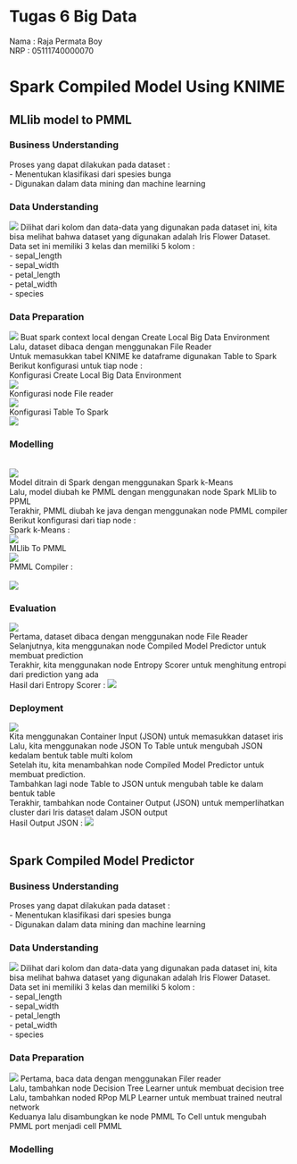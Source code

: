 <h1> Tugas 6 Big Data </h1> 
Nama : Raja Permata Boy <br>
NRP : 05111740000070 <br>
<h1> Spark Compiled Model Using KNIME </h1>
<h2>MLlib model to PMML</h2>
<h3>Business Understanding</h3>
Proses yang dapat dilakukan pada dataset :<br>
- Menentukan klasifikasi dari spesies bunga<br>
- Digunakan dalam data mining dan machine learning<br>
<h3>Data Understanding</h3>
<img src="/docbd6/dataset1.jpg">
Dilihat dari kolom dan data-data yang digunakan pada dataset ini, kita bisa melihat bahwa dataset yang digunakan adalah Iris Flower Dataset. <br>
Data set ini memiliki 3 kelas dan memiliki  5 kolom :<br>
- sepal_length <br>
- sepal_width<br>
- petal_length<br>
- petal_width<br>
- species<br>
<h3>Data Preparation</h3>
<img src="/docbd6/dataprep.jpg">
Buat spark context local dengan Create Local Big Data Environment<br>
Lalu, dataset dibaca dengan menggunakan File Reader <br>
Untuk memasukkan tabel KNIME ke dataframe digunakan Table to Spark<br>
Berikut konfigurasi untuk tiap node : <br>
Konfigurasi Create Local Big Data Environment <br>
<img src="/docbd6/createbd.jpg"><br>
Konfigurasi node File reader <br>
<img src="/docbd6/filereader.jpg"><br>
Konfigurasi Table To Spark <br>
<img src="/docbd6/tabletospark.jpg"><br>
<h3>Modelling</h3><br>
<img src="/docbd6/modelling.jpg"><br>
Model ditrain di Spark dengan menggunakan Spark k-Means<br>
Lalu, model diubah ke PMML dengan menggunakan node Spark MLlib to PPML<br>
Terakhir, PMML diubah ke java dengan menggunakan node PMML compiler<br>
Berikut konfigurasi dari tiap node :<br>
Spark k-Means :<br>
<img src="/docbd6/kmeans.jpg"><br>
MLlib To PMML<br>
<img src="/docbd6/mllibtopmml.jpg"><br>
PMML Compiler :<br><br>
<img src="/docbd6/pmmlcomp.jpg"><br>
<h3>Evaluation </h3>
<img src="/docbd6/evaluation.jpg"><br>
Pertama, dataset dibaca dengan menggunakan node File Reader <br>
Selanjutnya, kita menggunakan node Compiled Model Predictor untuk membuat prediction<br>
Terakhir, kita menggunakan node Entropy Scorer untuk menghitung entropi dari prediction yang ada<br>
Hasil dari Entropy Scorer :
<img src="/docbd6/entropy.jpg"><br>
<h3>Deployment </h3>
<img src="/docbd6/deployment.jpg"><br>
Kita menggunakan Container Input (JSON) untuk memasukkan dataset iris<br>
Lalu, kita menggunakan node JSON To Table untuk mengubah JSON kedalam bentuk table multi kolom <br>
Setelah itu, kita menambahkan node Compiled Model Predictor untuk membuat prediction. <br>
Tambahkan lagi node Table to JSON untuk mengubah table ke dalam bentuk table<br>
Terakhir, tambahkan node Container Output (JSON)  untuk memperlihatkan cluster dari Iris dataset dalam JSON output<br> 
Hasil Output JSON :
<img src="/docbd6/outputjson.jpg"><br>
<br>
<h2>Spark Compiled Model Predictor</h2>

<h3>Business Understanding</h3>
Proses yang dapat dilakukan pada dataset :<br>
- Menentukan klasifikasi dari spesies bunga<br>
- Digunakan dalam data mining dan machine learning<br>
<h3>Data Understanding</h3>
<img src="/docbd6/dataset1.jpg">
Dilihat dari kolom dan data-data yang digunakan pada dataset ini, kita bisa melihat bahwa dataset yang digunakan adalah Iris Flower Dataset. <br>
Data set ini memiliki 3 kelas dan memiliki  5 kolom :<br>
- sepal_length <br>
- sepal_width<br>
- petal_length<br>
- petal_width<br>
- species<br>
<h3>Data Preparation</h3>
<img src="/docbd6/dataprep2.jpg">
Pertama, baca data dengan menggunakan Filer reader <br>
Lalu, tambahkan node Decision Tree Learner untuk membuat decision tree<br>
Lalu, tambahkan noded RPop MLP Learner untuk membuat trained neutral network <br>
Keduanya lalu disambungkan ke node PMML To Cell untuk mengubah PMML port menjadi cell PMML <br>
 
<h3>Modelling</h3><br>
